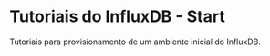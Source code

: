 # Tutoriais do InfluxDB - Start

Tutoriais para provisionamento de um ambiente inicial do InfluxDB.
